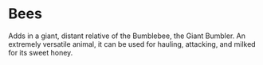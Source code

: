 # Bees
Adds in a giant, distant relative of the Bumblebee, the Giant Bumbler. An extremely versatile animal, it can be used for hauling, attacking, and milked for its sweet honey.
